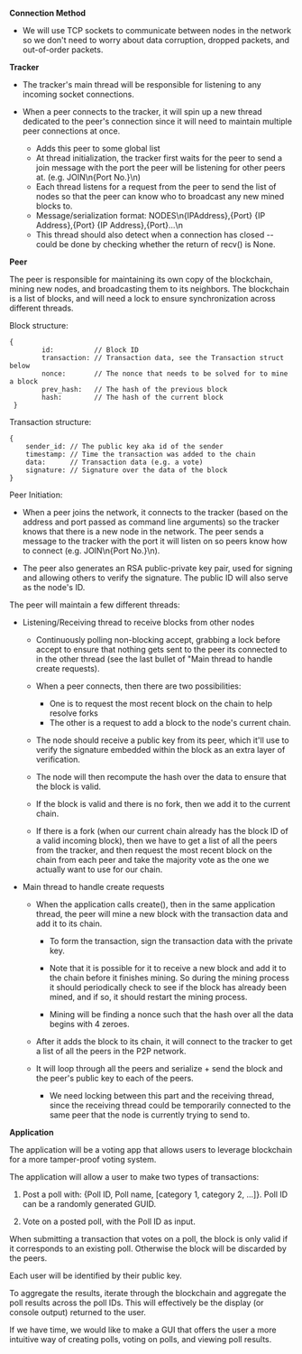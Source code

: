
**Connection Method**

* We will use TCP sockets to communicate between nodes in the network so we don't need to worry about data corruption, dropped packets, and out-of-order packets.


**Tracker**

* The tracker's main thread will be responsible for listening to any incoming socket connections.

* When a peer connects to the tracker, it will spin up a new thread dedicated to the peer's connection since it will need to maintain multiple peer connections at once.
    * Adds this peer to some global list
    * At thread initialization, the tracker first waits for the peer to send a join message with the port the peer will be listening for other peers at. (e.g. JOIN\n{Port No.}\n)
    * Each thread listens for a request from the peer to send the list of nodes so that the peer can know who to broadcast any new mined blocks to.
    * Message/serialization format: NODES\n{IPAddress},{Port} {IP Address},{Port} {IP Address},{Port}...\n
    * This thread should also detect when a connection has closed -- could be done by checking whether the return of recv() is None.

**Peer**

The peer is responsible for maintaining its own copy of the blockchain, mining new nodes, and broadcasting them to its neighbors. The blockchain is a list of blocks, and will need a lock to ensure synchronization across different threads.

Block structure:

    {
            id:          // Block ID
            transaction: // Transaction data, see the Transaction struct below
            nonce:       // The nonce that needs to be solved for to mine a block
            prev_hash:   // The hash of the previous block
            hash:        // The hash of the current block    
     }

Transaction structure:

    {
        sender_id: // The public key aka id of the sender
        timestamp: // Time the transaction was added to the chain
        data:      // Transaction data (e.g. a vote)
        signature: // Signature over the data of the block
    }

Peer Initiation:
* When a peer joins the network, it connects to the tracker (based on the address and port passed as command line arguments) so the tracker knows that there is a new node in the network. The peer sends a message to the tracker with the port it will listen on so peers know how to connect (e.g. JOIN\n{Port No.}\n).

* The peer also generates an RSA public-private key pair, used for signing and allowing others to verify the signature. The public ID will also serve as the node's ID.

The peer will maintain a few different threads:

* Listening/Receiving thread to receive blocks from other nodes
    * Continuously polling non-blocking accept, grabbing a lock before accept to ensure that nothing gets sent to the peer its connected to in the other thread (see the last bullet of "Main thread to handle create requests).

    * When a peer connects, then there are two possibilities:
        * One is to request the most recent block on the chain to help resolve forks
        * The other is a request to add a block to the node's current chain.

    * The node should receive a public key from its peer, which it'll use to verify the signature embedded within the block as an extra layer of verification.

    * The node will then recompute the hash over the data to ensure that the block is valid.

    * If the block is valid and there is no fork, then we add it to the current chain.

    * If there is a fork (when our current chain already has the block ID of a valid incoming block), then we have to get a list of all the peers from the tracker, and then request the most recent block on the chain from each peer and take the majority vote as the one we actually want to use for our chain.

* Main thread to handle create requests
    * When the application calls create(), then in the same application thread, the peer will mine a new block with the transaction data and add it to its chain.
        * To form the transaction, sign the transaction data with the private key.
        * Note that it is possible for it to receive a new block and add it to the chain before it finishes mining. So during the mining process it should periodically check to see if the block has already been mined, and if so, it should restart the mining process.

        * Mining will be finding a nonce such that the hash over all the data begins with 4 zeroes.


    * After it adds the block to its chain, it will connect to the tracker to get a list of all the peers in the P2P network.

    * It will loop through all the peers and serialize + send the block and the peer's public key to each of the peers.
        * We need locking between this part and the receiving thread, since the receiving thread could be temporarily connected to the same peer that the node is currently trying to send to.

**Application**

The application will be a voting app that allows users to leverage blockchain for a more tamper-proof voting system.

The application will allow a user to make two types of transactions:

1) Post a poll with: {Poll ID, Poll name, [category 1, category 2, ...]}. Poll ID can be a randomly generated GUID.

2) Vote on a posted poll, with the Poll ID as input.

When submitting a transaction that votes on a poll, the block is only valid if it corresponds to an existing poll. Otherwise the block will be discarded by the peers.

Each user will be identified by their public key.

To aggregate the results, iterate through the blockchain and aggregate the poll results across the poll IDs. This will effectively be the display (or console output) returned to the user.

If we have time, we would like to make a GUI that offers the user a more intuitive way of creating polls, voting on polls, and viewing poll results.